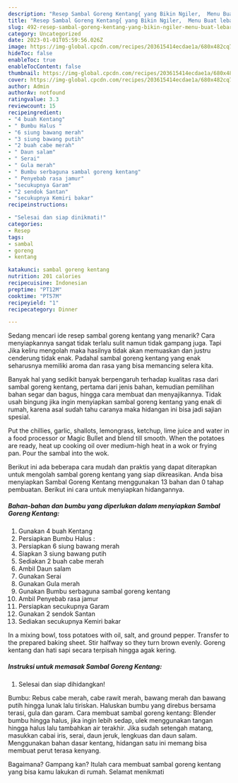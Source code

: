 ```yaml
---
description: "Resep Sambal Goreng Kentang{ yang Bikin Ngiler,  Menu Buat lebaran"
title: "Resep Sambal Goreng Kentang{ yang Bikin Ngiler,  Menu Buat lebaran"
slug: 492-resep-sambal-goreng-kentang-yang-bikin-ngiler-menu-buat-lebaran
category: Uncategorized
date: 2023-01-01T05:59:56.026Z
image: https://img-global.cpcdn.com/recipes/203615414ecdae1a/680x482cq70/sambal-goreng-kentang-foto-resep-utama.jpg
hideToc: false
enableToc: true
enableTocContent: false
thumbnail: https://img-global.cpcdn.com/recipes/203615414ecdae1a/680x482cq70/sambal-goreng-kentang-foto-resep-utama.jpg
cover: https://img-global.cpcdn.com/recipes/203615414ecdae1a/680x482cq70/sambal-goreng-kentang-foto-resep-utama.jpg
author: Admin
authorAv: notfound
ratingvalue: 3.3
reviewcount: 15
recipeingredient:
- "4 buah Kentang"
- " Bumbu Halus "
- "6 siung bawang merah"
- "3 siung bawang putih"
- "2 buah cabe merah"
- " Daun salam"
- " Serai"
- " Gula merah"
- " Bumbu serbaguna sambal goreng kentang"
- " Penyebab rasa jamur"
- "secukupnya Garam"
- "2 sendok Santan"
- "secukupnya Kemiri bakar"
recipeinstructions:

- "Selesai dan siap dinikmati!"
categories:
- Resep
tags:
- sambal
- goreng
- kentang

katakunci: sambal goreng kentang 
nutrition: 201 calories
recipecuisine: Indonesian
preptime: "PT12M"
cooktime: "PT57M"
recipeyield: "1"
recipecategory: Dinner

---
```



Sedang mencari ide resep sambal goreng kentang yang menarik? Cara menyiapkannya sangat tidak terlalu sulit namun tidak gampang juga. Tapi Jika keliru mengolah maka hasilnya tidak akan memuaskan dan justru cenderung tidak enak. Padahal sambal goreng kentang yang enak seharusnya memiliki aroma dan rasa yang bisa memancing selera kita.


Banyak hal yang sedikit banyak berpengaruh terhadap kualitas rasa dari sambal goreng kentang, pertama dari jenis bahan, kemudian pemilihan bahan segar dan bagus, hingga cara membuat dan menyajikannya. Tidak usah bingung jika ingin menyiapkan sambal goreng kentang yang enak di rumah, karena asal sudah tahu caranya maka hidangan ini bisa jadi sajian spesial.

Put the chillies, garlic, shallots, lemongrass, ketchup, lime juice and water in a food processor or Magic Bullet and blend till smooth. When the potatoes are ready, heat up cooking oil over medium-high heat in a wok or frying pan. Pour the sambal into the wok.


Berikut ini ada beberapa cara mudah dan praktis yang dapat diterapkan untuk mengolah sambal goreng kentang yang siap dikreasikan. Anda bisa menyiapkan Sambal Goreng Kentang menggunakan 13 bahan dan 0 tahap pembuatan. Berikut ini cara untuk menyiapkan hidangannya.

<!--inarticleads1-->

##### Bahan-bahan dan bumbu yang diperlukan dalam menyiapkan Sambal Goreng Kentang:

1. Gunakan 4 buah Kentang
1. Persiapkan  Bumbu Halus :
1. Persiapkan 6 siung bawang merah
1. Siapkan 3 siung bawang putih
1. Sediakan 2 buah cabe merah
1. Ambil  Daun salam
1. Gunakan  Serai
1. Gunakan  Gula merah
1. Gunakan  Bumbu serbaguna sambal goreng kentang
1. Ambil  Penyebab rasa jamur
1. Persiapkan secukupnya Garam
1. Gunakan 2 sendok Santan
1. Sediakan secukupnya Kemiri bakar


In a mixing bowl, toss potatoes with oil, salt, and ground pepper. Transfer to the prepared baking sheet. Stir halfway so they turn brown evenly. Goreng kentang dan hati sapi secara terpisah hingga agak kering. 

<!--inarticleads2-->

##### Instruksi untuk memasak Sambal Goreng Kentang:


1. Selesai dan siap dihidangkan!

Bumbu: Rebus cabe merah, cabe rawit merah, bawang merah dan bawang putih hingga lunak lalu tiriskan. Haluskan bumbu yang direbus bersama terasi, gula dan garam. Cara membuat sambal goreng kentang: Blender bumbu hingga halus, jika ingin lebih sedap, ulek menggunakan tangan hingga halus lalu tambahkan air terakhir. Jika sudah setengah matang, masukkan cabai iris, serai, daun jeruk, lengkuas dan daun salam. Menggunakan bahan dasar kentang, hidangan satu ini memang bisa membuat perut terasa kenyang. 

Bagaimana? Gampang kan? Itulah cara membuat sambal goreng kentang yang bisa kamu lakukan di rumah. Selamat menikmati
